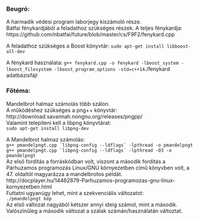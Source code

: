 ### Beugró:
<p>A harmadik védési program laborjegy kiszámoló része.<br>
Bátfai fénykardjából a feladathoz szükséges részek. A teljes fénykardja:<br>
https://github.com/nbatfai/future/blob/master/cs/F9F2/fenykard.cpp</p>

<p>A feladathoz szükséges a Boost könyvtár:
<code>sudo apt-get install libboost-all-dev</code></p>

<p>A fénykard használata:
<code>g++ fenykard.cpp -o fenykard -lboost_system -lboost_filesystem -lboost_program_options -std=c++14</code
<code>./fenykard adatbázisfájl</code></p>

### Főtéma:
<p>Mandelbrot halmaz számolás több szálon.<br>
A működéshez szükséges a png++ könyvtár:<br>
http://download.savannah.nongnu.org/releases/pngpp/<br>
Valamint telepíteni kell a libpng könyvtárat:<br>
<code>sudo apt-get install libpng-dev</code></p>

<p>A Mandelbrot halmaz számolás:<br>
<code>g++ pmandelpngt.cpp `libpng-config --ldflags` -lpthread -o pmandelpngt</code><br>
<code>g++ pmandelpngt.cpp `libpng-config --ldflags` -lpthread -O3 -o pmandelpngt</code><br>
Az első fordítás a forráskódban volt, viszont a második fordítás a Párhuzamos programozás Linux/GNU környezetben című könyvben volt, a 47. oldaltól magyarázza a mandelbrotos példát.<br>
http://docplayer.hu/14462879-Parhuzamos-programozas-gnu-linux-kornyezetben.html<br>
Futtatni ugyanúgy lehet, mint a szekvenciális változatot:<br>
<code>./pmandelpngt kép</code><br>
Az első változat nagyából kétszer annyi ideig számol, mint a második. Valószínűleg a második változat a szálak számán/használatán változtat.</p>

